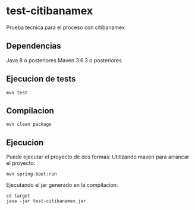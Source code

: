# test-citibanamex
Prueba tecnica para el proceso con citibanamex

## Dependencias

Java 8 o posteriores
Maven 3.6.3 o posteriores

## Ejecucion de tests
```
mvn test
```
## Compilacion
```
mvn clean package
```

## Ejecucion

Puede ejecutar el proyecto de dos formas:
Utilizando maven para arrancar el proyecto:

```
mvn spring-boot:run
```
Ejecutando el jar generado en la compilacion:

```
cd target
java -jar test-citibanamex.jar
```
